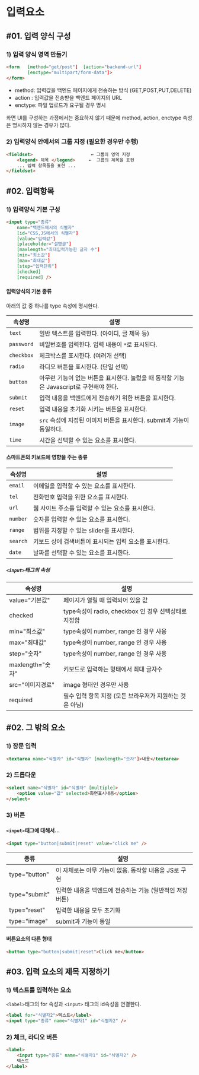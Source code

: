 # 입력요소

## #01. 입력 양식 구성

### 1) 입력 양식 영역 만들기

```html
<form   [method="get/post"]  [action="backend-url"]
        [enctype="multipart/form-data"]>
</form>
```

- method: 입력값을 백엔드 페이지에게 전송하는 방식 (GET,POST,PUT,DELETE)
- action : 입력값을 전송받을 백엔드 페이지의 URL
- enctype: 파일 업로드가 요구될 경우 명시

화면 UI를 구성하는 과정에서는 중요하지 않기 때문에 method, action, enctype 속성은 명시하지 않는 경우가 많다.


### 2) 입력양식 안에서의 그룹 지정 (필요한 경우만 수행)

```html
<fieldset>                      ← 그룹의 영역 지정
    <legend> 제목 </legend>     ←  그룹의 제목을 표현
    ... 입력 항목들을 표현 ...
</fieldset>
```


## #02. 입력항목

### 1) 입력양식 기본 구성

```html
<input type="종류"
    name="백엔드에서의 식별자" 
    [id="CSS,JS에서의 식별자"]
    [value="입력값"]
    [placeholder="설명글"]
    [maxlength="최대입력가능한 글자 수"]
    [min="최소값"]
    [max="최대값"]
    [step="입력단위"]
    [checked]
    [required] />
```

#### 입력양식의 기본 종류

아래의 값 중 하나를 type 속성에 명시한다.

| 속성명 | 설명 |
|---|---|
| `text` | 일반 텍스트를 입력한다. (아이디, 글 제목 등)  |
| `password` | 비밀번호를 입력한다. 입력 내용이 `*`로 표시된다.  |
| `checkbox` | 체크박스를 표시한다. (여러개 선택)  |
| `radio` | 라디오 버튼을 표시한다. (단일 선택) |
| `button` | 아무런 기능이 없는 버튼을 표시한다. 눌렀을 때 동작할 기능은 Javascript로 구현해야 한다.  |
| `submit` | 입력 내용을 백엔드에게 전송하기 위한 버튼을 표시한다.  |
| `reset` | 입력 내용을 초기화 시키는 버튼을 표시한다.  |
| `image` | `src` 속성에 지정된 이미지 버튼을 표시한다. submit과 기능이 동일하다. |
| `time` | 시간을 선택할 수 있는 요소를 표시한다.  |


#### 스마트폰의 키보드에 영향을 주는 종류

| 속성명 | 설명 |
|---|---|
| `email` | 이메일을 입력할 수 있는 요소를 표시한다.  |
| `tel` | 전화번호 입력을 위한 요소를 표시한다.  |
| `url` | 웹 사이트 주소를 입력할 수 있는 요소를 표시한다.  |
| `number` | 숫자를 입력할 수 있는 요소를 표시한다.  |
| `range` | 범위를 지정할 수 있는 slider를 표시한다.  |
| `search` | 키보드 상에 검색버튼이 표시되는 입력 요소를 표시한다.  |
| `date` | 날짜를 선택할 수 있는 요소를 표시한다.  |

##### `<input>`태그의 속성 

| 속성명 | 설명 |
|--------|------|
| value="기본값" | 페이지가 열릴 때 입력되어 있을 값 |
| checked | type속성이 radio, checkbox 인 경우 선택상태로 지정함 |
| min="최소값" | type속성이 number, range 인 경우 사용 |
| max="최대값" | type속성이 number, range 인 경우 사용 |
| step="숫자" | type속성이 number, range 인 경우 사용 |
| maxlength="숫자" | 키보드로 입력하는 형태에서 최대 글자수 |
| src="이미지경로" | image 형태인 경우만 사용 |
| required | 필수 입력 항목 지정 (모든 브라우저가 지원하는 것은 아님) |


## #02. 그 밖의 요소

### 1) 장문 입력

```html
<textarea name="식별자" id="식별자" [maxlength="숫자"]>내용</textarea>
```

### 2) 드롭다운
```html
<select name="식별자" id="식별자" [multiple]>
    <option value="값" selected>화면표시내용</option>
</select>
```

### 3) 버튼

#### `<input>`태그에 대해서...

```html
<input type="button|submit|reset" value="click me" />
```

| 종류 | 설명 |
|--------|------|
| type="button" | 이 자체로는 아무 기능이 없음. 동작할 내용을 JS로 구현 |
| type="submit" | 입력한 내용을 백엔드에 전송하는 기능 (일반적인 저장버튼) |
| type="reset"  | 입력한 내용을 모두 초기화 |
| type="image" | submit과 기능이 동일 |


#### 버튼요소의 다른 형태

```html
<button type="button|submit|reset">Click me</button>
```

## #03. 입력 요소의 제목 지정하기

### 1) 텍스트를 입력하는 요소

`<label>`태그의 for 속성과 `<input>` 태그의 id속성을 연결한다.

```html
<label for="식별자2">텍스트</label>
<input type="종류" name="식별자1" id="식별자2" />
```

### 2) 체크, 라디오 버튼

```html
<label>
    <input type="종류" name="식별자1" id="식별자2" />
    텍스트
</label>
```